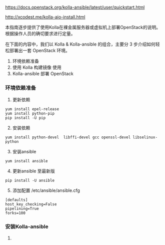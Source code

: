 []()https://docs.openstack.org/kolla-ansible/latest/user/quickstart.html

[]()http://xcodest.me/kolla-aio-install.html

本指南逐步提供了使用Kolla在裸金属服务器或虚拟机上部署OpenStack的说明。根据操作人员的确切要求进行定量。

在下面的内容中，我们以 Kolla & Kolla-ansible 的组合，主要分 3 步介绍如何轻松部署出一套 OpenStack 环境。

1. 环境依赖准备
2. 使用 Kolla 构建镜像
使用
3. Kolla-ansible 部署 OpenStack

### 环境依赖准备

1. 更新依赖

```
yum install epel-release
yum install python-pip
pip install -U pip
```

2. 安装依赖

```
yum install python-devel  libffi-devel gcc openssl-devel libselinux-python
```
3. 安装ansible

```
yum install ansible
```
4. 更新ansible 至最新版

```
pip install -U ansible
```

5. 添加配置 /etc/ansible/ansible.cfg
```
[defaults]
host_key_checking=False
pipelining=True
forks=100
```
### 安装Kolla-ansible
1. 
